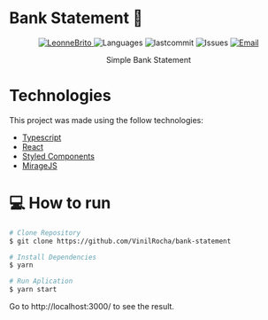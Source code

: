 <p align="center">
   <h1>Bank Statement 🧾</h1>
</p>

<p align="center">
   <a href="https://www.linkedin.com/in/vfrocha/">
      <img alt="LeonneBrito" src="https://img.shields.io/badge/-ViniciusRocha-fe3e6d?style=flat&logo=Linkedin&logoColor=white" />
   </a>
  <img alt="Languages" src="https://img.shields.io/github/languages/count/VinilRocha/bank-statement?color=fe3e6d" />
  <img alt="lastcommit" src="https://img.shields.io/github/last-commit/VinilRocha/bank-statement?color=fe3e6d" />
  <img alt="Issues" src="https://img.shields.io/github/issues/VinilRocha/bank-statement?color=fe3e6d">
  <a href="mailto:vinilfrr@gmail.com">
   <img alt="Email" src="https://img.shields.io/badge/-vinilfrr%40gmail.com-fe3e6d" />
  </a>
</p>

<p align="center">
  Simple Bank Statement</a>
</p>


# Technologies
This project was made using the follow technologies:

* [Typescript](https://www.typescriptlang.org/)
* [React](https://reactjs.org/)
* [Styled Components](https://styled-components.com/)
* [MirageJS](https://miragejs.com/)

# :computer: How to run

```bash
# Clone Repository
$ git clone https://github.com/VinilRocha/bank-statement
```

```bash
# Install Dependencies
$ yarn

# Run Aplication
$ yarn start
```
Go to http://localhost:3000/ to see the result.

